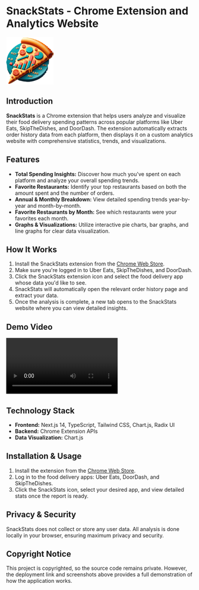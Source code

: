# SnackStats - Chrome Extension and Analytics Website

![SnackStats Logo](logo128.png)

## Introduction
**SnackStats** is a Chrome extension that helps users analyze and visualize their food delivery spending patterns across popular platforms like Uber Eats, SkipTheDishes, and DoorDash. The extension automatically extracts order history data from each platform, then displays it on a custom analytics website with comprehensive statistics, trends, and visualizations.

## Features
- **Total Spending Insights:** Discover how much you've spent on each platform and analyze your overall spending trends.
- **Favorite Restaurants:** Identify your top restaurants based on both the amount spent and the number of orders.
- **Annual & Monthly Breakdown:** View detailed spending trends year-by-year and month-by-month.
- **Favorite Restaurants by Month:** See which restaurants were your favorites each month.
- **Graphs & Visualizations:** Utilize interactive pie charts, bar graphs, and line graphs for clear data visualization.

## How It Works
1. Install the SnackStats extension from the [Chrome Web Store](https://chromewebstore.google.com/detail/snackstats-%E2%80%93-track-your-f/dpamdjimipnebihinoccnfehkohpeagh).
2. Make sure you're logged in to Uber Eats, SkipTheDishes, and DoorDash.
3. Click the SnackStats extension icon and select the food delivery app whose data you'd like to see.
4. SnackStats will automatically open the relevant order history page and extract your data.
5. Once the analysis is complete, a new tab opens to the SnackStats website where you can view detailed insights.

## Demo Video
![Demo Video](demo-video.mp4)


## Technology Stack
- **Frontend:** Next.js 14, TypeScript, Tailwind CSS, Chart.js, Radix UI
- **Backend:** Chrome Extension APIs
- **Data Visualization:** Chart.js

## Installation & Usage
1. Install the extension from the [Chrome Web Store](https://chromewebstore.google.com/detail/snackstats-%E2%80%93-track-your-f/dpamdjimipnebihinoccnfehkohpeagh).
2. Log in to the food delivery apps: Uber Eats, DoorDash, and SkipTheDishes.
3. Click the SnackStats icon, select your desired app, and view detailed stats once the report is ready.

## Privacy & Security
SnackStats does not collect or store any user data. All analysis is done locally in your browser, ensuring maximum privacy and security.

## Copyright Notice
This project is copyrighted, so the source code remains private. However, the deployment link and screenshots above provides a full demonstration of how the application works.
